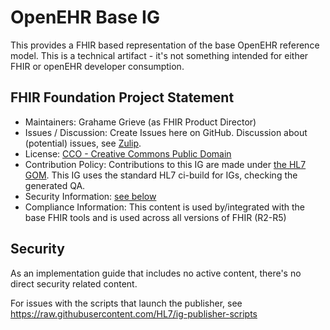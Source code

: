 # OpenEHR Base IG

This provides a FHIR based representation of the base OpenEHR reference model.
This is a technical artifact - it's not something intended for either FHIR or 
openEHR developer consumption.

## FHIR Foundation Project Statement

* Maintainers: Grahame Grieve (as FHIR Product Director) 
* Issues / Discussion: Create Issues here on GitHub. Discussion about (potential) issues, see [Zulip](https://chat.fhir.org/#narrow/channel/179174-openehr). 
* License: [CCO - Creative Commons Public Domain](https://github.com/FHIR/openehr-base/blob/master/LICENSE.txt)
* Contribution Policy: Contributions to this IG are made under [the HL7 GOM](https://www.hl7.org/permalink/?GOM). This IG uses the standard HL7 ci-build for IGs, checking the generated QA. 
* Security Information: [see below](#security)
* Compliance Information: This content is used by/integrated with the base FHIR tools and is used across all versions of FHIR (R2-R5)

## Security

As an implementation guide that includes no active content, there's no direct security related content. 

For issues with the scripts that launch the publisher, see https://raw.githubusercontent.com/HL7/ig-publisher-scripts
